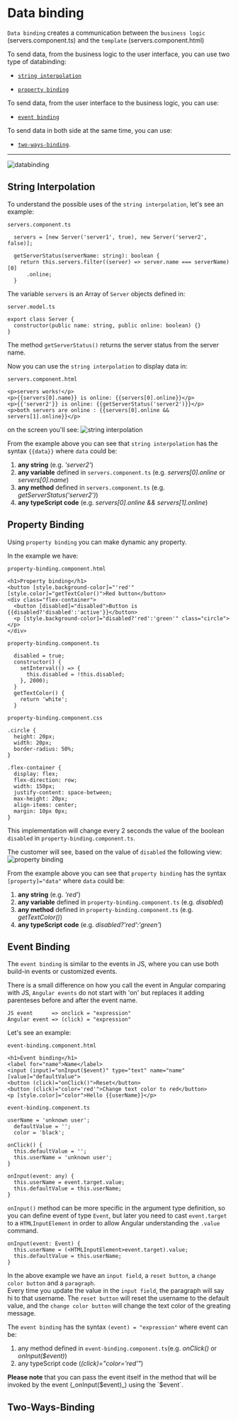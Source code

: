 # Data binding

`Data binding` creates a communication between the `business logic` (servers.component.ts) and the `template` (servers.component.html)

To send data, from the business logic to the user interface, you can use two type of databinding:

- [`string interpolation`](#string-interpolation)

- [`property binding`](#property-binding)

To send data, from the user interface to the business logic, you can use:

- [`event binding`](#event-binding)

To send data in both side at the same time, you can use:

- [`two-ways-binding`](#two-ways-binding).

---

![databinding](../assets/databinding.jpg "databinding")

## String Interpolation

To understand the possible uses of the `string interpolation`, let's see an example:

`servers.component.ts`

```
  servers = [new Server('server1', true), new Server('server2', false)];

  getServerStatus(serverName: string): boolean {
    return this.servers.filter((server) => server.name === serverName)[0]
      .online;
  }
```

The variable `servers` is an Array of `Server` objects defined in:

`server.model.ts`

```
export class Server {
  constructor(public name: string, public online: boolean) {}
}
```

The method `getServerStatus()` returns the server status from the server name.

Now you can use the `string interpolation` to display data in:

`servers.component.html`

```
<p>servers works!</p>
<p>{{servers[0].name}} is online: {{servers[0].online}}</p>
<p>{{'server2'}} is online: {{getServerStatus('server2')}}</p>
<p>both servers are online : {{servers[0].online && servers[1].online}}</p>
```

on the screen you'll see:
![string interpolation](../assets/string-interpolation.jpg "string interpolation")

From the example above you can see that `string interpolation` has the syntax `{{data}}` where `data` could be:

1. **any string** (e.g. _'server2'_)
2. **any variable** defined in `servers.component.ts` (e.g. _servers[0].online_ or _servers[0].name_)
3. **any method** defined in `servers.component.ts` (e.g. _getServerStatus('server2')_)
4. **any typeScript code** (e.g. _servers[0].online && servers[1].online_)

## Property Binding

Using `property binding` you can make dynamic any property.

In the example we have:

`property-binding.component.html`

```
<h1>Property binding</h1>
<button [style.background-color]="'red'" [style.color]="getTextColor()">Red button</button>
<div class="flex-container">
  <button [disabled]="disabled">Button is {{disabled?'disabled':'active'}}</button>
  <p [style.background-color]="disabled?'red':'green'" class="circle"></p>
</div>
```

`property-binding.component.ts`

```
  disabled = true;
  constructor() {
    setInterval(() => {
      this.disabled = !this.disabled;
    }, 2000);
  }
  getTextColor() {
    return 'white';
  }
```

`property-binding.component.css`

```
.circle {
  height: 20px;
  width: 20px;
  border-radius: 50%;
}

.flex-container {
  display: flex;
  flex-direction: row;
  width: 150px;
  justify-content: space-between;
  max-height: 20px;
  align-items: center;
  margin: 10px 0px;
}
```

This implementation will change every 2 seconds the value of the boolean `disabled` in `property-binding.component.ts`.

The customer will see, based on the value of `disabled` the following view:
![property binding](../assets/property-binding.jpg "property binding")

From the example above you can see that `property binding` has the syntax `[property]="data"` where `data` could be:

1. **any string** (e.g. _'red'_)
2. **any variable** defined in `property-binding.component.ts` (e.g. _disabled_)
3. **any method** defined in `property-binding.component.ts` (e.g. _getTextColor()_)
4. **any typeScript code** (e.g. _disabled?'red':'green'_)

## Event Binding

The `event binding` is similar to the events in JS, where you can use both build-in events or customized events.

There is a small difference on how you call the event in Angular comparing with JS, `Angular events` do not start with 'on' but replaces it adding parenteses before and after the event name.

```
JS event      => onclick = "expression"
Angular event => (click) = "expression"
```

Let's see an example:

`event-binding.component.html`

```
<h1>Event binding</h1>
<label for="name">Name</label>
<input (input)="onInput($event)" type="text" name="name" [value]="defaultValue">
<button (click)="onClick()">Reset</button>
<button (click)="color='red'">Change text color to red</button>
<p [style.color]="color">Hello {{userName}}</p>
```

`event-binding.component.ts`

```
userName = 'unknown user';
  defaultValue = '';
  color = 'black';

onClick() {
  this.defaultValue = '';
  this.userName = 'unknown user';
}

onInput(event: any) {
  this.userName = event.target.value;
  this.defaultValue = this.userName;
}
```

`onInput()` method can be more specific in the argument type definition, so you can define event of type `Event`, but later you need to cast `event.target` to a `HTMLInputElement` in order to allow Angular understanding the `.value` command.

```
onInput(event: Event) {
  this.userName = (<HTMLInputElement>event.target).value;
  this.defaultValue = this.userName;
}
```

In the above example we have an `input field`, a `reset button`, a `change color button` and a `paragraph`. \
Every time you update the value in the `input field`, the paragraph will say hi to that username. The `reset button` will reset the username to the default value, and the `change color button` will change the text color of the greating message.

The `event binding` has the syntax `(event) = "expression"` where event can be:

1. any method defined in `event-binding.component.ts`(e.g. _onClick()_ or _onInput($event)_)
2. any typeScript code (_(click)="color='red'"_)

**Please note** that you can pass the event itself in the method that will be invoked by the event (_onInput($event)_) using the `$event`.

## Two-Ways-Binding
